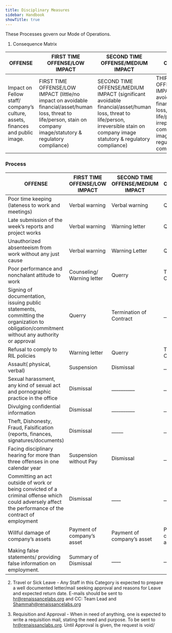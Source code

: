 ```yaml
---
title: Disciplinary Measures
sidebar: Handbook
showTitle: true
---
```



These Processes govern our Mode of Operations. 

1. Consequence Matrix 

| OFFENSE         | FIRST TIME OFFENSE/LOW IMPACT     | SECOND TIME OFFENSE/MEDIUM IMPACT | THIRD TIME OFFENSE/HIGH IMPACT|
|--------------|------------------|-----------------|-----------------|
Impact on Fellow staff/ company’s culture, assets, finances and public image. | FIRST TIME OFFENSE/LOW IMPACT (little/no impact on avoidable financial/asset/human loss, threat to life/person, stain on company image/statutory & regulatory compliance) | SECOND TIME OFFENSE/MEDIUM IMPACT (significant avoidable financial/asset/human loss, threat to life/person, irreversible stain on company image statutory & regulatory compliance) | THIRD TIME OFFENSE/HIGH IMPACT (irreversible avoidable financial/asset/human loss, threat to life/person, irreparable stain on company image/statutory & regulatory compliance)




### Process

| OFFENSE         | FIRST TIME OFFENSE/LOW IMPACT     | SECOND TIME OFFENSE/MEDIUM IMPACT | THIRD TIME OFFENSE/HIGH IMPACT|
|--------------|------------------|-----------------|-----------------|
Poor time keeping (lateness to work and meetings) | Verbal warning | Verbal warning | Querry 
Late submission of the week’s reports and project works | Verbal warning | Warning letter | Querry
Unauthorized absenteeism from work without any just cause | Verbal warning | Warning Letter | Querry 
Poor performance and  nonchalant attitude to work | Counseling/ Warning letter | Querry | Termination of Contract
Signing of documentation, issuing public statements,  committing the organization to obligation/commitment without any authority or approval | Querry | Termination of Contract | __________
Refusal to comply to RIL policies | Warning letter | Querry | Termination of Contract
Assault( physical, verbal) | Suspension | Dismissal | __________
Sexual harassment, any kind of sexual act and pornographic practice in the office | Dismissal | __________ | __________
Divulging confidential information | Dismissal | __________ | __________
Theft, Dishonesty, Fraud, Falsification (reports, finances, signatures/documents) | Dismissal | _____ | _____
Facing disciplinary hearing for more than three offenses in one calendar year | Suspension without Pay | Dismissal | _____
Committing an act outside of work or being convicted of a criminal offense which could adversely affect the performance of the contract of employment | Dismissal | ____ | ____
Willful damage of company’s assets | Payment of company’s asset | Payment of company’s asset | Payment of company’s asset
Making false statements/ providing false information on employment. | Summary of Dismissal | ____ | ____




2. Travel or Sick Leave - Any Staff in this Category is expected to prepare a well documented letter/mail seeking approval and reasons for Leave and expected return date. E-mails should be sent to hr@renaissancelabs.org and CC: Team Lead and Shammah@renaissancelabs.org 

3. Requisition and Approval - When in need of anything, one is expected to write a requisition mail, stating the need and purpose. To be sent to hr@renaissanclabs.org. Until Approval is given, the request is void/















